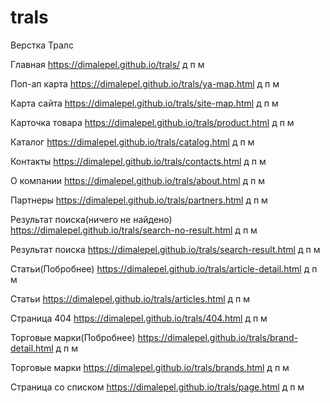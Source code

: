 # trals
Верстка Тралс

Главная https://dimalepel.github.io/trals/ д п м

Поп-ап карта https://dimalepel.github.io/trals/ya-map.html д п м

Карта сайта https://dimalepel.github.io/trals/site-map.html д п м

Карточка товара https://dimalepel.github.io/trals/product.html д п м

Каталог https://dimalepel.github.io/trals/catalog.html д п м

Контакты https://dimalepel.github.io/trals/contacts.html д п м

О компании https://dimalepel.github.io/trals/about.html д п м

Партнеры https://dimalepel.github.io/trals/partners.html д п м

Результат поиска(ничего не найдено) https://dimalepel.github.io/trals/search-no-result.html д п м

Результат поиска https://dimalepel.github.io/trals/search-result.html д п м

Статьи(Побробнее) https://dimalepel.github.io/trals/article-detail.html д п м

Статьи https://dimalepel.github.io/trals/articles.html д п м

Страница 404 https://dimalepel.github.io/trals/404.html д п м

Торговые марки(Побробнее) https://dimalepel.github.io/trals/brand-detail.html д п м

Торговые марки https://dimalepel.github.io/trals/brands.html д п м

Страница со списком https://dimalepel.github.io/trals/page.html д п м